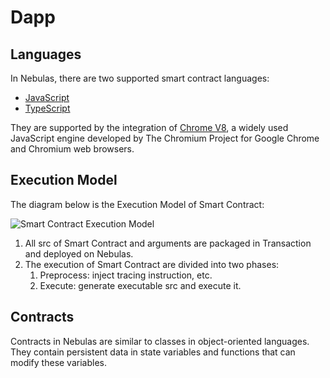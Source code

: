 # Dapp

## Languages

In Nebulas, there are two supported smart contract languages:

* [JavaScript](https://en.wikipedia.org/wiki/JavaScript)
* [TypeScript](https://en.wikipedia.org/wiki/TypeScript)

They are supported by the integration of [Chrome V8](https://developers.google.com/v8/), a widely used JavaScript engine developed by The Chromium Project for Google Chrome and Chromium web browsers.

## Execution Model

The diagram below is the Execution Model of Smart Contract:

![Smart Contract Execution Model](https://github.com/dreamflyfengzi/nebulasdapp/tree/63ca4423ba3208505ecfa9e13ba0425936e06f56/introduction/resources/smart_contract_execution_model.png)

1. All src of Smart Contract and arguments are packaged in Transaction and deployed on Nebulas.
2. The execution of Smart Contract are divided into two phases:
   1. Preprocess: inject tracing instruction, etc.
   2. Execute: generate executable src and execute it.

## Contracts

Contracts in Nebulas are similar to classes in object-oriented languages. They contain persistent data in state variables and functions that can modify these variables.

